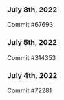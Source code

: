 ### July 8th, 2022

Commit #67693

### July 5th, 2022

Commit #314353


### July 4th, 2022

Commit #72281
